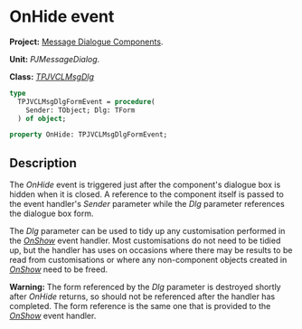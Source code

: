 # OnHide event

**Project:** [Message Dialogue Components](../API.md).

**Unit:** _PJMessageDialog_.

**Class:** _[TPJVCLMsgDlg](./TPJVCLMsgDlg.md)_

```pascal
type
  TPJVCLMsgDlgFormEvent = procedure(
    Sender: TObject; Dlg: TForm
  ) of object;

property OnHide: TPJVCLMsgDlgFormEvent;
```

## Description

The _OnHide_ event is triggered just after the component's dialogue box is hidden when it is closed. A reference to the component itself is passed to the event handler's _Sender_ parameter while the _Dlg_ parameter references the dialogue box form.

The _Dlg_ parameter can be used to tidy up any customisation performed in the _[OnShow](./TPJVCLMsgDlg-OnShow.md)_ event handler. Most customisations do not need to be tidied up, but the handler has uses on occasions where there may be results to be read from customisations or where any non-component objects created in _[OnShow](./TPJVCLMsgDlg-OnShow.md)_ need to be freed.

**Warning:** The form referenced by the _Dlg_ parameter is destroyed shortly after _OnHide_ returns, so should not be referenced after the handler has completed. The form reference is the same one that is provided to the _[OnShow](./TPJVCLMsgDlg-OnShow.md)_ event handler.
